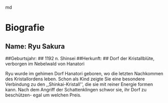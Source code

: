 md

# Biografie

## Name: Ryu Sakura
##Geburtsjahr: ## 1192 n. Shinsei
##Herkunft: ## Dorf der Kristallblüte, verborgen im Nebelwald von Hanatori

Ryu wurde im gehimen Dorf Hanatori geboren, wo die letzten Nachkommen des Kristallordens leben.
Schon als Kind zeigte Sie eine besondere Verbindung zu den ,,Shinkai-Kristall'', die sie mit reiner Energie formen kann.
Nach dem Angriff der Schattenklingen schwor sie, ihr Dorf zu beschützen- egal um welchen Preis.
